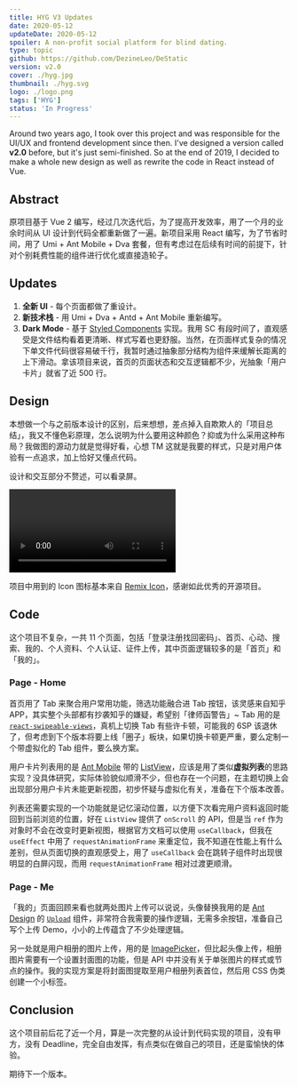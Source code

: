 ```yaml
---
title: HYG V3 Updates
date: 2020-05-12
updateDate: 2020-05-12
spoiler: A non-profit social platform for blind dating.
type: topic
github: https://github.com/DezineLeo/DeStatic
version: v2.0
cover: ./hyg.jpg
thumbnail: ./hyg.svg
logo: ./logo.png
tags: ['HYG']
status: 'In Progress'
---
```


Around two years ago, I took over this project and was responsible for the UI/UX and frontend development since then. I've designed a version called **v2.0** before, but it's just semi-finished. So at the end of 2019, I decided to make a whole new design as well as rewrite the code in React instead of Vue.

## Abstract

原项目基于 Vue 2 编写，经过几次迭代后，为了提高开发效率，用了一个月的业余时间从 UI 设计到代码全都重新做了一遍。新项目采用 React 编写，为了节省时间，用了 Umi + Ant Mobile + Dva 套餐，但有考虑过在后续有时间的前提下，针对个别耗费性能的组件进行优化或直接造轮子。

## Updates

1. **全新 UI** - 每个页面都做了重设计。
2. **新技术栈** - 用 Umi + Dva + Antd + Ant Mobile 重新编写。
3. **Dark Mode** - 基于 [Styled Components](https://styled-components.com/) 实现。我用 SC 有段时间了，直观感受是文件结构看着更清晰、样式写着也更舒服。当然，在页面样式复杂的情况下单文件代码很容易破千行，我暂时通过抽象部分结构为组件来缓解长距离的上下滑动。拿该项目来说，首页的页面状态和交互逻辑都不少，光抽象「用户卡片」就省了近 500 行。

## Design

本想做一个与之前版本设计的区别，后来想想，差点掉入自欺欺人的「项目总结」，我又不懂色彩原理，怎么说明为什么要用这种颜色？抑或为什么采用这种布局？我做图的源动力就是觉得好看，心想 TM 这就是我要的样式，只是对用户体验有一点追求，加上恰好又懂点代码。

设计和交互部分不赘述，可以看录屏。

<video controls>
  <source src="./hyg.webm" type="video/webm">
  <!-- <p>Your browser doesn't support HTML5 video. Here is
     a <a href="myVideo.mp4">link to the video</a> instead.</p> -->
</video>

项目中用到的 Icon 图标基本来自 [Remix Icon](https://remixicon.com/)，感谢如此优秀的开源项目。

## Code

这个项目不复杂，一共 11 个页面，包括「登录注册找回密码」、首页、心动、搜索、我的、个人资料、个人认证、证件上传，其中页面逻辑较多的是「首页」和「我的」。

### Page - Home

首页用了 Tab 来聚合用户常用功能，筛选功能融合进 Tab 按钮，该灵感来自知乎 APP，其实整个头部都有抄袭知乎的嫌疑，希望别「律师函警告」~ Tab 用的是 [`react-swipeable-views`](https://github.com/oliviertassinari/react-swipeable-views)，真机上切换 Tab 有些许卡顿，可能我的 6SP 该退休了，但考虑到下个版本将要上线「圈子」板块，如果切换卡顿更严重，要么定制一个带虚拟化的 Tab 组件，要么换方案。

用户卡片列表用的是 [Ant Mobile](https://mobile.ant.design/) 带的 [ListView](https://mobile.ant.design/components/list-view-cn/)，应该是用了类似**虚拟列表**的思路实现？没具体研究，实际体验貌似顺滑不少，但也存在一个问题，在主题切换上会出现部分用户卡片未能更新视图，初步怀疑与虚拟化有关，准备在下个版本改善。

列表还需要实现的一个功能就是记忆滚动位置，以方便下次看完用户资料返回时能回到当前浏览的位置，好在 `ListView` 提供了 `onScroll` 的 API，但是当 `ref` 作为对象时不会在改变时更新视图，根据官方文档可以使用 `useCallback`，但我在 `useEffect` 中用了 `requestAnimationFrame` 来重定位，我不知道在性能上有什么差别，但从页面切换的直观感受上，用了 `useCallback` 会在跳转子组件时出现很明显的白屏闪现，而用 `requestAnimationFrame` 相对过渡更顺滑。

### Page - Me

「我的」页面回顾来看也就两处图片上传可以说说，头像替换我用的是 [Ant Design](https://ant.design/) 的 [`Upload`](https://ant.design/components/upload-cn/) 组件，非常符合我需要的操作逻辑，无需多余按钮，准备自己写个上传 Demo，小小的上传蕴含了不少处理逻辑。

另一处就是用户相册的图片上传，用的是 [ImagePicker](https://mobile.ant.design/components/image-picker-cn/)，但比起头像上传，相册图片需要有一个设置封面图的功能，但是 API 中并没有关于单张图片的样式或节点的操作。我的实现方案是将封面图提取至用户相册列表首位，然后用 CSS 伪类创建一个小标签。

## Conclusion

这个项目前后花了近一个月，算是一次完整的从设计到代码实现的项目，没有甲方，没有 Deadline，完全自由发挥，有点类似在做自己的项目，还是蛮愉快的体验。

期待下一个版本。